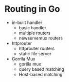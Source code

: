 # Routing in Go

* in-built handler
    * basic handler
    * multiple routers
    * newservemux routers
* httprouter
    * httprouter routers
    * static file server
* Gorrila Mux
    * gorilla mux
    * query based matching
    * Host-based matching